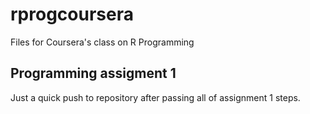 rprogcoursera
=============

Files for Coursera's class on R Programming

## Programming assigment 1
Just a quick push to repository after passing all of assignment 1 steps.
